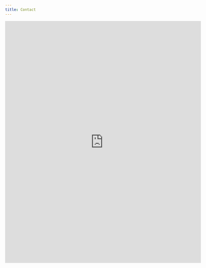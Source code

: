 ```yaml
---
title: Contact
---
```


<iframe src="https://docs.google.com/forms/d/e/1FAIpQLSexBhvYzhtnLfa0HzaPD6xEuJSmTQO0fVYvGa4inxJoE5e94A/viewform?embedded=true"
        width="640" height="790"
        frameborder="0"
        marginheight="0" marginwidth="0">
    Loading…</iframe>
